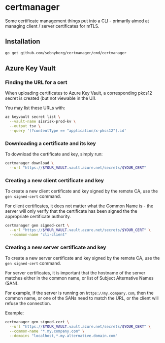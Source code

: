 # certmanager

Some certificate management things put into a CLI - primarily aimed at managing client / server certificates for mTLS.

## Installation

```bash
go get github.com/sebnyberg/certmanager/cmd/certmanager
```

## Azure Key Vault

### Finding the URL for a cert

When uploading certificates to Azure Key Vault, a corresponding pkcs12 secret is created (but not viewable in the UI).

You may list these URLs with:

```bash
az keyvault secret list \
  --vault-name sisrisk-prod-kv \
  --output tsv \
  --query '[?contentType == "application/x-pkcs12"].id'
```

### Downloading a certificate and its key

To download the certificate and key, simply run:

```bash
certmanager download \
  --url "https://$YOUR_VAULT.vault.azure.net/secrets/$YOUR_CERT"
```

### Creating a new client certificate and key

To create a new client certificate and key signed by the remote CA, use the `gen signed-cert` command.

For client certificates, it does not matter what the Common Name is - the server will only verify that the certificate has been signed the the appropriate certificate authority.

```bash
certmanager gen signed-cert \
  --url "https://$YOUR_VAULT.vault.azure.net/secrets/$YOUR_CERT" \
  --common-name "cli-client"
```

### Creating a new server certificate and key

To create a new server certificate and key signed by the remote CA, use the `gen signed-cert` command.

For server certificates, it is important that the hostname of the server matches either in the common name, or list of Subject Alternative Names (SAN).

For example, if the server is running on `https://my.company.com`, then the common name, or one of the SANs need to match the URL, or the client will refuse the connection.

Example:

```bash
certmanager gen signed-cert \
  --url "https://$YOUR_VAULT.vault.azure.net/secrets/$YOUR_CERT" \
  --common-name "*.my.company.com" \
  --domains "localhost,*.my.alternative.domain.com"
```
